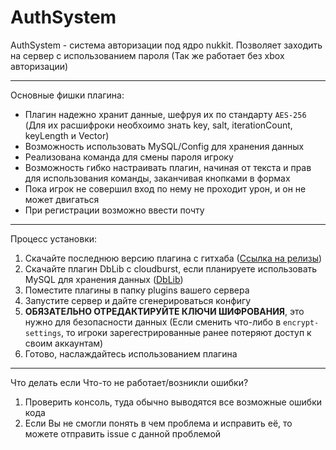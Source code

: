 # AuthSystem

AuthSystem - система авторизации под ядро nukkit. Позволяет заходить на сервер с использованием пароля (Так же работает без xbox авторизации)

---

Основные фишки плагина:
- Плагин надежно хранит данные, шефруя их по стандарту `AES-256` (Для их расшифроки необхоимо знать key, salt, iterationCount, keyLength и Vector)
- Возможность использовать MySQL/Config для хранения данных
- Реализована команда для смены пароля игроку
- Возможность гибко настраивать плагин, начиная от текста и прав для использования команды, заканчивая кнопками в формах
- Пока игрок не совершил вход по нему не проходит урон, и он не может двигаться
- При регистрации возможно ввести почту

---

Процесс установки:
1. Скачайте последнюю версию плагина с гитхаба ([Ссылка на релизы](https://github.com/Toper9636/AuthSystem/releases/))
2. Скачайте плагин DbLib с cloudburst, если планируете использовать MySQL для хранения данных ([DbLib](https://cloudburstmc.org/resources/dblib.12/))
3. Поместите плагины в папку plugins вашего сервера
4. Запустите сервер и дайте сгенерироваться конфигу
5. **ОБЯЗАТЕЛЬНО ОТРЕДАКТИРУЙТЕ КЛЮЧИ ШИФРОВАНИЯ**, это нужно для безопасности данных (Если сменить что-либо в `encrypt-settings`, то игроки зарегестрированные ранее потеряют доступ к своим аккаунтам)
6. Готово, наслаждайтесь использованием плагина

---

Что делать если Что-то не работает/возникли ошибки?
1. Проверить консоль, туда обычно выводятся все возможные ошибки кода
2. Если Вы не смогли понять в чем проблема и исправить её, то можете отправить issue с данной проблемой
